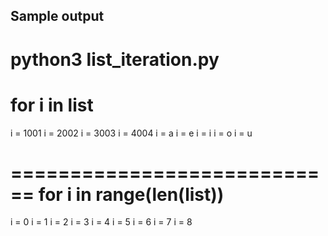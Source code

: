 ## Sample output

python3 list_iteration.py 
==============
for i in list
==============
i = 1001
i = 2002
i = 3003
i = 4004
i = a
i = e
i = i
i = o
i = u

============================
for i in range(len(list))
============================
i = 0
i = 1
i = 2
i = 3
i = 4
i = 5
i = 6
i = 7
i = 8
